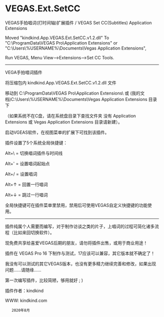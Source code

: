 # VEGAS.Ext.SetCC
VEGAS手拍唱词(打时间轴)扩展插件 / VEGAS Set CC(Subtitles) Application Extensions


Moved "kindkind.App.VEGAS.Ext.SetCC.v1.2.dll" To "C:\ProgramData\VEGAS Pro\Application Extensions\" or "C:\Users\\%USERNAME%\Documents\Vegas Application Extensions", 

Run VEGAS, Menu View-->Extensions-->Set CC Tools.



************************************************************************
VEGA手拍唱词插件


将压缩包内 kindkind.App.VEGAS.Ext.SetCC.v1.2.dll 文件

移动到 C:\ProgramData\VEGAS Pro\Application Extensions\ 
或 (我的文档)C:\Users\\%USERNAME%\Documents\Vegas Application Extensions 目录下

（如果系统不在C盘，请在系统盘目录下查找文件夹
没有 Application Extensions 或 Vegas Application Extensions 目录请新建）。


启动VGEAS软件，在视图菜单的扩展下可找到该插件。


插件设置了5个系统全局快捷键：

Alt+\ = 切换唱词插件与时间线    

Alt+' = 设置唱词起始点    

Alt+/ = 设置唱词    

Alt+↑ = 回置一行唱词    

Alt+↓ = 跳过一行唱词



全局快捷键可在插件菜单里禁用，禁用后可使用VEGAS自定义快捷键的功能使用。

*********************************************


插件纯属个人需要而编写，对于制作访谈之类的片子，上唱词的过程可简化诸多流程（比如来回切换软件）。

现免费共享给喜爱VEGAS后期的朋友，请勿将插件出售，或用于商业用途！



插件在 VEGAS Pro 16 下制作与测试，17应该可以兼容，其它版本就不确定了！

我没有可以测试的其它VEGAS版本，也没有更多精力继续完善和修改，如果出现问题……请随缘……


第一次编写插件，比较简陋，够用就好  ; )



插件作者：kindkind

WWW: kindkind.com

              
       2020年8月
